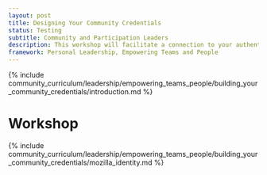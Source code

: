```yaml
---
layout: post
title: Designing Your Community Credentials
status: Testing
subtitle: Community and Participation Leaders
description: This workshop will facilitate a connection to your authentic Mozillian self while exploring your identity beyond the community as a technical ambassador. How you can lead more confidently, develop your credibility in the larger tech community.
framework: Personal Leadership, Empowering Teams and People
---
```


{% include community_curriculum/leadership/empowering_teams_people/building_your_community_credentials/introduction.md %}

# Workshop

{% include community_curriculum/leadership/empowering_teams_people/building_your_community_credentials/mozilla_identity.md %}
